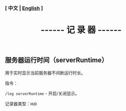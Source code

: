 

### [ 中文 | [English](/en_us/Loggers_en) ]

# <center>------ 记 录 器 ------</center>

&emsp;

## 服务器运行时间（serverRuntime）

用于实时显示当前服务器不间断运行时长。

指令：

`/log serverRuntime` - 开启/关闭显示。

记录器类型：`HUD`



